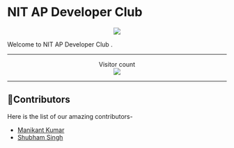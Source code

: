 # NIT AP Developer Club
<p align="center">

<img align="center" src="https://github.com/nit-ap/nit-ap/blob/main/NITAP.png" />

</p>
Welcome to NIT AP Developer Club .
<br>

<hr>
<p align="center">Visitor count<br><img src="https://profile-counter.glitch.me/nit-ap/count.svg" /></p>
<hr>


## 🤝Contributors
Here is the list of our amazing contributors-
<ul>
  <li><a href="https://github.com/devil-cyber">Manikant Kumar</a></li>
  <li><a href="https://github.com/suubh">Shubham Singh</a></li>
</ul>
